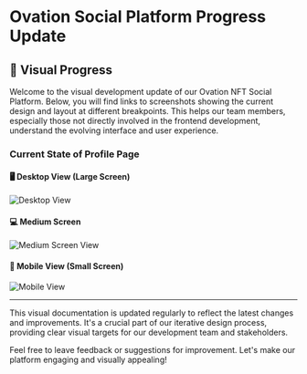 # Ovation Social Platform Progress Update

## 🎨 Visual Progress

Welcome to the visual development update of our Ovation NFT Social Platform. Below, you will find links to screenshots showing the current design and layout at different breakpoints. This helps our team members, especially those not directly involved in the frontend development, understand the evolving interface and user experience.

### Current State of Profile Page

#### 🖥️ Desktop View (Large Screen)

![Desktop View](/public/progress/breakpoint-0.png)

#### 💻 Medium Screen

![Medium Screen View](/public/progress/breakpoint-1.png)

#### 📱 Mobile View (Small Screen)

![Mobile View](/public/progress/breakpoint-2.png)

---

This visual documentation is updated regularly to reflect the latest changes and improvements. It's a crucial part of our iterative design process, providing clear visual targets for our development team and stakeholders.

Feel free to leave feedback or suggestions for improvement. Let's make our platform engaging and visually appealing!
